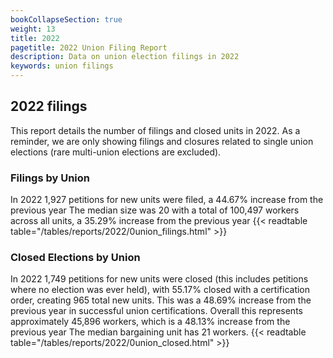 ```yaml
---
bookCollapseSection: true
weight: 13
title: 2022
pagetitle: 2022 Union Filing Report
description: Data on union election filings in 2022
keywords: union filings
---
```


## 2022 filings

This report details the number of filings and closed units in 2022. As a reminder, we are only showing filings and closures related to single union elections (rare multi-union elections are excluded).

### Filings by Union
In 2022 1,927 petitions for new units were filed, a 44.67% increase from the previous year The median size was 20 with a total of 100,497 workers across all units, a 35.29% increase from the previous year
{{< readtable table="/tables/reports/2022/0union_filings.html" >}}

### Closed Elections by Union
In 2022 1,749 petitions for new units were closed (this includes petitions where no election was ever held), with 55.17% closed with a certification order, creating 965 total new units. This was a 48.69% increase from the previous year in successful union certifications. Overall this represents approximately 45,896 workers, which is a 48.13% increase from the previous year The median bargaining unit has 21 workers.
{{< readtable table="/tables/reports/2022/0union_closed.html" >}}
